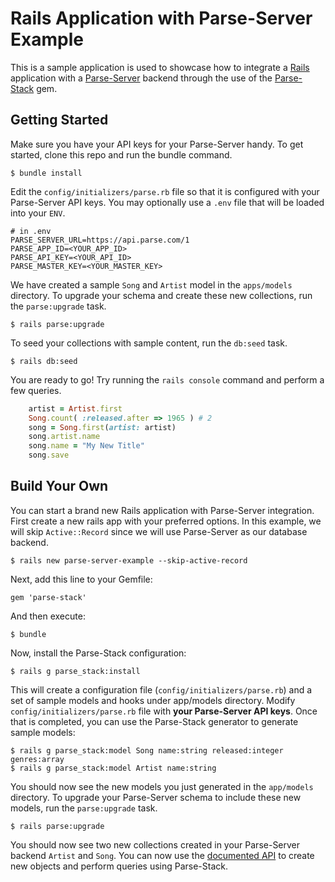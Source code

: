 # Rails Application with Parse-Server Example
This is a sample application is used to showcase how to integrate a [Rails](https://github.com/rails/rails) application with a [Parse-Server](https://github.com/ParsePlatform/parse-server) backend through the use of the [Parse-Stack](https://github.com/modernistik/parse-stack) gem.

## Getting Started
Make sure you have your API keys for your Parse-Server handy. To get started, clone this repo and run the bundle command.

    $ bundle install

Edit the `config/initializers/parse.rb` file so that it is configured with your Parse-Server API keys. You may optionally use a `.env` file that will be loaded into your `ENV`.

```
# in .env
PARSE_SERVER_URL=https://api.parse.com/1
PARSE_APP_ID=<YOUR_APP_ID>
PARSE_API_KEY=<YOUR_API_ID>
PARSE_MASTER_KEY=<YOUR_MASTER_KEY>
```

We have created a sample `Song` and `Artist` model in the `apps/models` directory. To upgrade your schema and create these new collections, run the `parse:upgrade` task.

    $ rails parse:upgrade

To seed your collections with sample content, run the `db:seed` task.

    $ rails db:seed

You are ready to go! Try running the `rails console` command and perform a few queries.

```ruby
    artist = Artist.first
    Song.count( :released.after => 1965 ) # 2
    song = Song.first(artist: artist)
    song.artist.name
    song.name = "My New Title"
    song.save
```

## Build Your Own
You can start a brand new Rails application with Parse-Server integration. First create a new rails app with your preferred options. In this example, we will skip `Active::Record` since we will use Parse-Server as our database backend.

    $ rails new parse-server-example --skip-active-record

Next, add this line to your Gemfile:

    gem 'parse-stack'

And then execute:

    $ bundle

Now, install the Parse-Stack configuration:

    $ rails g parse_stack:install

This will create a configuration file (`config/initializers/parse.rb`) and a set of sample models and hooks under app/models directory. Modify `config/initializers/parse.rb` file with **your Parse-Server API keys**. Once that is completed, you can use the Parse-Stack generator to generate sample models:

    $ rails g parse_stack:model Song name:string released:integer genres:array
    $ rails g parse_stack:model Artist name:string

You should now see the new models you just generated in the `app/models` directory. To upgrade your Parse-Server schema to include these new models, run the `parse:upgrade` task.

    $ rails parse:upgrade

You should now see two new collections created in your Parse-Server backend `Artist` and `Song`. You can now use the [documented API](https://github.com/modernistik/parse-stack) to create new objects and perform queries using Parse-Stack.
